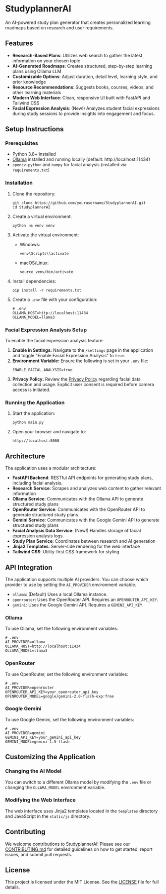 # StudyplannerAI

An AI-powered study plan generator that creates personalized learning roadmaps based on research and user requirements.

## Features

- **Research-Based Plans**: Utilizes web search to gather the latest information on your chosen topic
- **AI-Generated Roadmaps**: Creates structured, step-by-step learning plans using Ollama LLM
- **Customizable Options**: Adjust duration, detail level, learning style, and prior knowledge
- **Resource Recommendations**: Suggests books, courses, videos, and other learning materials
- **Modern Web Interface**: Clean, responsive UI built with FastAPI and Tailwind CSS
- **Facial Expression Analysis**: (New!) Analyzes student facial expressions during study sessions to provide insights into engagement and focus.

## Setup Instructions

### Prerequisites

- Python 3.8+ installed
- [Ollama](https://ollama.ai) installed and running locally (default: http://localhost:11434)
- `opencv-python` and `numpy` for facial analysis (installed via `requirements.txt`)

### Installation

1. Clone the repository:
   ```
   git clone https://github.com/yourusername/StudyplannerAI.git
   cd StudyplannerAI
   ```

2. Create a virtual environment:
   ```
   python -m venv venv
   ```

3. Activate the virtual environment:
   - Windows:
     ```
     venv\Scripts\\activate
     ```
   - macOS/Linux:
     ```
     source venv/bin/activate
     ```

4. Install dependencies:
   ```
   pip install -r requirements.txt
   ```

5. Create a `.env` file with your configuration:
   ```
   # .env
   OLLAMA_HOST=http://localhost:11434
   OLLAMA_MODEL=llama3
   ```

### Facial Expression Analysis Setup

To enable the facial expression analysis feature:

1.  **Enable in Settings:** Navigate to the `/settings` page in the application and toggle "Enable Facial Expression Analysis" to `true`.
2.  **Environment Variable:** Ensure the following is set in your `.env` file:
    ```
    ENABLE_FACIAL_ANALYSIS=true
    ```
3.  **Privacy Policy:** Review the [Privacy Policy](PRIVACY_POLICY.md) regarding facial data collection and usage. Explicit user consent is required before camera access is initiated.

### Running the Application

1. Start the application:
   ```
   python main.py
   ```

2. Open your browser and navigate to:
   ```
   http://localhost:8000
   ```

## Architecture

The application uses a modular architecture:

- **FastAPI Backend**: RESTful API endpoints for generating study plans, including facial analysis.
- **Research Service**: Scrapes and analyzes web content to gather relevant information
- **Ollama Service**: Communicates with the Ollama API to generate structured study plans
- **OpenRouter Service**: Communicates with the OpenRouter API to generate structured study plans
- **Gemini Service**: Communicates with the Google Gemini API to generate structured study plans
- **Facial Analysis Data Service**: (New!) Handles storage of facial expression analysis logs.
- **Study Plan Service**: Coordinates between research and AI generation
- **Jinja2 Templates**: Server-side rendering for the web interface
- **Tailwind CSS**: Utility-first CSS framework for styling

## API Integration

The application supports multiple AI providers. You can choose which provider to use by setting the `AI_PROVIDER` environment variable.

- `ollama`: (Default) Uses a local Ollama instance.
- `openrouter`: Uses the OpenRouter API. Requires an `OPENROUTER_API_KEY`.
- `gemini`: Uses the Google Gemini API. Requires a `GEMINI_API_KEY`.

### Ollama

To use Ollama, set the following environment variables:

```
# .env
AI_PROVIDER=ollama
OLLAMA_HOST=http://localhost:11434
OLLAMA_MODEL=llama3
```

### OpenRouter

To use OpenRouter, set the following environment variables:

```
# .env
AI_PROVIDER=openrouter
OPENROUTER_API_KEY=your_openrouter_api_key
OPENROUTER_MODEL=google/gemini-2.0-flash-exp:free
```

### Google Gemini

To use Google Gemini, set the following environment variables:

```
# .env
AI_PROVIDER=gemini
GEMINI_API_KEY=your_gemini_api_key
GEMINI_MODEL=gemini-1.5-flash
```

## Customizing the Application

### Changing the AI Model

You can switch to a different Ollama model by modifying the `.env` file or changing the `OLLAMA_MODEL` environment variable.

### Modifying the Web Interface

The web interface uses Jinja2 templates located in the `templates` directory and JavaScript in the `static/js` directory.

## Contributing

We welcome contributions to StudyplannerAI! Please see our [CONTRIBUTING.md](CONTRIBUTING.md) for detailed guidelines on how to get started, report issues, and submit pull requests.

## License

This project is licensed under the MIT License. See the [LICENSE](LICENSE) file for full details.
